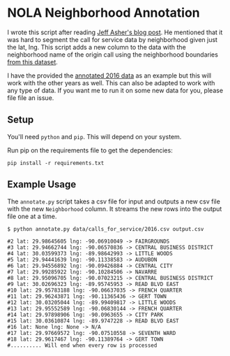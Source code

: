 # NOLA Neighborhood Annotation

I wrote this script after reading [Jeff Asher's blog post](https://nolacrimenews.com/2016/07/30/another-terrific-update-to-data-nola-gov/).
He mentioned that it was hard to segment the call for service data by neighborhood given just the lat, lng.
This script adds a new column to the data with the neighborhood name of the origin call using the neighborhood boundaries
[from this dataset](http://portal-nolagis.opendata.arcgis.com/datasets/e7daa4c977d14e1b9e2fa4d7aff81e59_0.zip).

I have the provided the [annotated 2016 data](data/calls_for_service/2016_annotated.csv) as an example
but this will work with the other years as well. This can also be adapted to work with any type of data.
If you want me to run it on some new data for you, please file file an issue.

## Setup

You'll need `python` and `pip`. This will depend on your system.

Run pip on the requirements file to get the dependencies:

```
pip install -r requirements.txt
```

## Example Usage

The `annotate.py` script takes a csv file for input and outputs a new csv file with the new `Neighborhood` column.
It streams the new rows into the output file one at a time.

```
$ python annotate.py data/calls_for_service/2016.csv output.csv

#2 lat: 29.98645605 lng: -90.06910049 -> FAIRGROUNDS
#3 lat: 29.94662744 lng: -90.06570836 -> CENTRAL BUSINESS DISTRICT
#4 lat: 30.03599373 lng: -89.98642993 -> LITTLE WOODS
#5 lat: 29.94441639 lng: -90.11338583 -> AUDUBON
#6 lat: 29.94556892 lng: -90.09426884 -> CENTRAL CITY
#7 lat: 29.99285922 lng: -90.10284506 -> NAVARRE
#8 lat: 29.95096705 lng: -90.07023215 -> CENTRAL BUSINESS DISTRICT
#9 lat: 30.02696323 lng: -89.95745953 -> READ BLVD EAST
#10 lat: 29.95783188 lng: -90.06637035 -> FRENCH QUARTER
#11 lat: 29.96243871 lng: -90.11365436 -> GERT TOWN
#12 lat: 30.03205044 lng: -89.99409817 -> LITTLE WOODS
#13 lat: 29.95552589 lng: -90.06830144 -> FRENCH QUARTER
#14 lat: 29.97898906 lng: -90.0963655 -> CITY PARK
#15 lat: 30.03610874 lng: -89.9747228 -> READ BLVD EAST
#16 lat: None lng: None -> N/A
#17 lat: 29.97669572 lng: -90.07510558 -> SEVENTH WARD
#18 lat: 29.9617467 lng: -90.11389764 -> GERT TOWN
#.......... Will end when every row is processed
```
